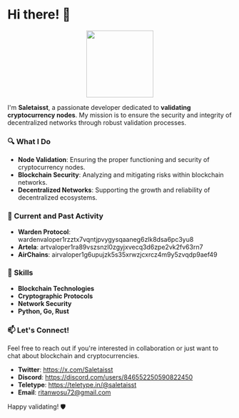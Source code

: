 # Hi there! 👋

<p align=center><img src="https://github.com/user-attachments/assets/4bf87d36-1045-44dd-a141-511990b6defc" width=150></p>

I'm **Saletaisst**, a passionate developer dedicated to **validating cryptocurrency nodes**. My mission is to ensure the security and integrity of decentralized networks through robust validation processes.

### 🔍 What I Do
- **Node Validation**: Ensuring the proper functioning and security of cryptocurrency nodes.
- **Blockchain Security**: Analyzing and mitigating risks within blockchain networks.
- **Decentralized Networks**: Supporting the growth and reliability of decentralized ecosystems.

### 🚀 Current and Past Activity
- **Warden Protocol**: wardenvaloper1rzztx7vqntjpvygysqaaneg6zlk8dsa6pc3yu8
- **Artela**: artvaloper1ra89vszsnzl0zgyjxvecq3d6zpe2vk2fv63rn7
- **AirChains**: airvaloper1g6upujzk5s35xrwzjcxrcz4m9y5zvqdp9aef49

### 🌟 Skills
- **Blockchain Technologies**
- **Cryptographic Protocols**
- **Network Security**
- **Python, Go, Rust**

### 📫 Let's Connect!
Feel free to reach out if you're interested in collaboration or just want to chat about blockchain and cryptocurrencies.

- **Twitter**: https://x.com/Saletaisst
- **Discord**: https://discord.com/users/846552250590822450
- **Teletype**: https://teletype.in/@saletaisst
- **Email**: ritanwosu72@gmail.com

Happy validating! 🛡️

